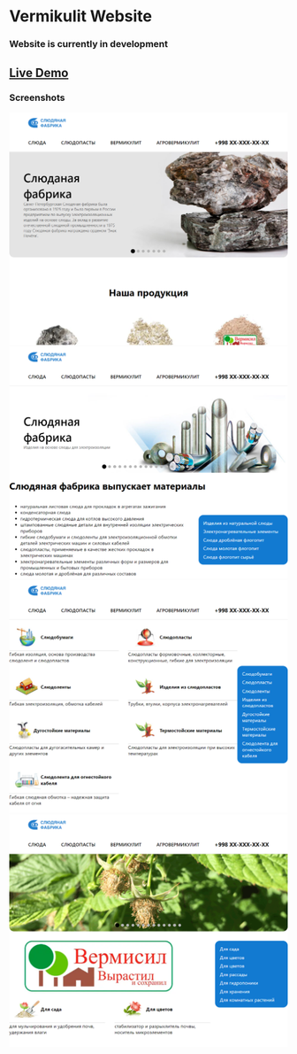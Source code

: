 # Vermikulit Website

### Website is currently in development

## [Live Demo](https://vermikulit-website.vercel.app/)

### Screenshots

![Desktop Preview 1](./design/desktop_preview0.png)
![Desktop Preview 2](./design/desktop_preview1.png)
![Desktop Preview 3](./design/desktop_preview2.png)
![Desktop Preview 4](./design/desktop_preview3.png)

